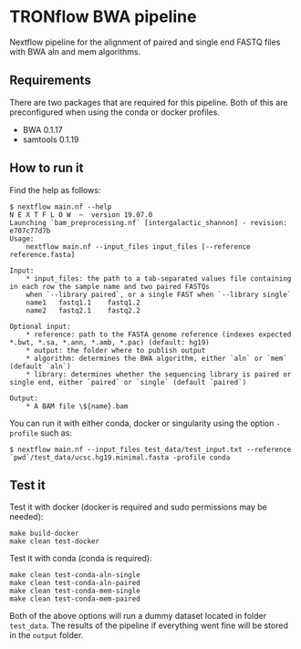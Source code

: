 # TRONflow BWA pipeline

Nextflow pipeline for the alignment of paired and single end FASTQ files with BWA aln and mem algorithms.

## Requirements

There are two packages that are required for this pipeline. Both of this are preconfigured when using the conda or docker profiles.

- BWA 0.1.17
- samtools 0.1.19


## How to run it

Find the help as follows:
```
$ nextflow main.nf --help
N E X T F L O W  ~  version 19.07.0
Launching `bam_preprocessing.nf` [intergalactic_shannon] - revision: e707c77d7b
Usage:
    nextflow main.nf --input_files input_files [--reference reference.fasta]

Input:
    * input_files: the path to a tab-separated values file containing in each row the sample name and two paired FASTQs
    when `--library paired`, or a single FAST when `--library single`
    name1	fastq1.1	fastq1.2
    name2	fastq2.1	fastq2.2

Optional input:
    * reference: path to the FASTA genome reference (indexes expected *.bwt, *.sa, *.ann, *.amb, *.pac) (default: hg19)
    * output: the folder where to publish output
    * algorithm: determines the BWA algorithm, either `aln` or `mem` (default `aln`)
    * library: determines whether the sequencing library is paired or single end, either `paired` or `single` (default `paired`)

Output:
    * A BAM file \${name}.bam
```

You can run it with either conda, docker or singularity using the option `-profile` such as:
```
$ nextflow main.nf --input_files test_data/test_input.txt --reference `pwd`/test_data/ucsc.hg19.minimal.fasta -profile conda
```

## Test it

Test it with docker (docker is required and sudo permissions may be needed):
```
make build-docker
make clean test-docker
```

Test it with conda (conda is required):
```
make clean test-conda-aln-single
make clean test-conda-aln-paired
make clean test-conda-mem-single
make clean test-conda-mem-paired
```

Both of the above options will run a dummy dataset located in folder `test_data`.
The results of the pipeline if everything went fine will be stored in the `output` folder. 
